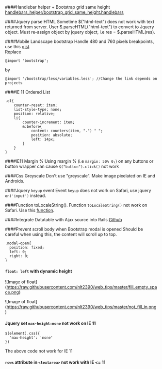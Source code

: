 ####Handlebar helper + Bootstrap grid same height
[handlebars_helper/bootstrap_grid_same_height.handlebars](handlebars_helper/bootstrap_grid_same_height.handlebars)

####Jquery parse HTML
Sometime $("html-text") does not work with text returned from server. User $.parseHTML("html-text") to convert to Jquery object. Must re-assign object by jquery object, i.e res = $.parseHTML(res).

####Mobile Landscape bootstrap
Handle 480 and 760 pixels breakpoints, use this [gist](https://gist.githubusercontent.com/andyl/6360906/raw/dc9dd7c05d3f538da1e37fd50c85afbaa4365029/bootstrap_ms.css.scss).<br />
Replace
```
@import 'bootstrap';
```
by
```
@import '/bootstrap/less/variables.less'; //Change the link depends on projects
```

####IE 11 Ordered List
```
.ol{
	counter-reset: item;
	list-style-type: none;
	position: relative;
	li{
		counter-increment: item;
		&:before{	
			content: counters(item, ".") " ";
			position: absolute;
			left: 14px;
		}
	}
}
```

####IE11 Margin %
Using margin % (i.e `margin: 50% 0;`) on any buttons or button wrapper can cause `$("button").click()` not work

####Css Greyscale
Don't use "greyscale". Make image pixelated on IE and Androids.

####Jquery `keyup` event
Event `keyup` does not work on Safari, use jquery `on('input')` instead.

####Function toLocaleString().
Function `toLocaleString()` not work on Safari. Use this [function](https://github.com/nlt2390/web_tips/blob/master/localeString.js).

####Integrate Datatable with Ajax source into Rails
[Github](https://github.com/nlt2390/simple-rails-datatable-ajax)


####Prevent scroll body when Bootstrap modal is opened
Should be careful when using this, the content will scroll up to top.

```
.modal-open{
  position: fixed;
  left: 0;
  right: 0;
}
```


#### `float: left` with dynamic height

![Image of float]
(https://raw.githubusercontent.com/nlt2390/web_tips/master/fill_empty_space.png)

![Image of float]
(https://raw.githubusercontent.com/nlt2390/web_tips/master/not_fill_in.png)

#### Jquery set `max-height:none` not work on IE 11
```
$(element).css({
  'max-height': 'none'
})
```
The above code not work for IE 11

#### `rows` attribute in `<textarea>` not work with IE <= 11
